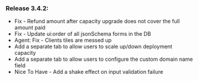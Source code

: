 ### Release 3.4.2:

- Fix - Refund amount after capacity upgrade does not cover the full amount paid
- Fix - Update ui:order of all jsonSchema forms in the DB
- Agent: Fix - Clients tiles are messed up
- Add a separate tab to allow users to scale up/down deployment capacity
- Add a separate tab to allow users to configure the custom domain name field
- Nice To Have - Add a shake effect on input validation failure

